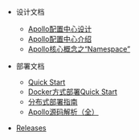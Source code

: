 - 设计文档

  - [Apollo配置中心设计](zh/设计文档/Apollo配置中心设计.md)
  - [Apollo配置中心介绍](zh/设计文档/Apollo配置中心介绍.md)
  - [Apollo核心概念之“Namespace”](zh/设计文档/Apollo核心概念之“Namespace”.md)

- 部署文档
  - [Quick Start](zh/部署文档/Quick-Start.md)
  - [Docker方式部署Quick Start](zh/部署文档/Apollo-Quick-Start-Docker部署.md)
  - [分布式部署指南](zh/部署文档/分布式部署指南.md)
  - [Apollo源码解析（全）](http://www.iocoder.cn/categories/Apollo/)

- [Releases](https://github.com/ctripcorp/apollo/releases)